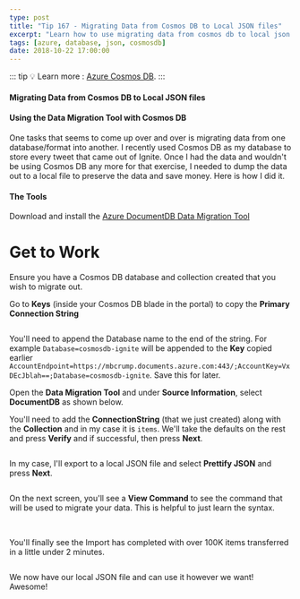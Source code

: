 ```yaml
---
type: post
title: "Tip 167 - Migrating Data from Cosmos DB to Local JSON files"
excerpt: "Learn how to use migrating data from cosmos db to local json files"
tags: [azure, database, json, cosmosdb]
date: 2018-10-22 17:00:00
---
```


::: tip
:bulb: Learn more : [Azure Cosmos DB](https://docs.microsoft.com/azure/cosmos-db/introduction?WT.mc_id=docs-azuredevtips-micrum).
:::

#### Migrating Data from Cosmos DB to Local JSON files

#### Using the Data Migration Tool with Cosmos DB

One tasks that seems to come up over and over is migrating data from one database/format into another. I recently used Cosmos DB as my database to store every tweet that came out of Ignite. Once I had the data and wouldn't be using Cosmos DB any more for that exercise, I needed to dump the data out to a local file to preserve the data and save money. Here is how I did it. 

#### The Tools

Download and install the [Azure DocumentDB Data Migration Tool](https://www.microsoft.com/download/confirmation.aspx?id=46436?WT.mc_id=microsoft-azuredevtips-micrum)

# Get to Work

Ensure you have a Cosmos DB database and collection created that you wish to migrate out. 

Go to **Keys** (inside your Cosmos DB blade in the portal) to copy the **Primary Connection String**

<img :src="$withBase('/files/migrationcosmos2.png')">

You'll need to append the Database name to the end of the string. For example `Database=cosmosdb-ignite` will be appended to the **Key** copied earlier `AccountEndpoint=https://mbcrump.documents.azure.com:443/;AccountKey=VxDEcJblah==;Database=cosmosdb-ignite`. Save this for later. 

Open the **Data Migration Tool** and under **Source Information**, select **DocumentDB** as shown below. 

You'll need to add the **ConnectionString** (that we just created) along with the **Collection** and in my case it is `items`. We'll take the defaults on the rest and press **Verify** and if successful, then press **Next**.

<img :src="$withBase('/files/migratingdatafromcosmosdb-1.png')">

In my case, I'll export to a local JSON file and select **Prettify JSON** and press **Next**.

<img :src="$withBase('/files/migratingdatafromcosmosdb-2.png')">

On the next screen, you'll see a **View Command** to see the command that will be used to migrate your data. This is helpful to just learn the syntax. 

<img :src="$withBase('/files/migratingdatafromcosmosdb-3.png')">

<img :src="$withBase('/files/migratingdatafromcosmosdb-4.png')">

You'll finally see the Import has completed with over 100K items transferred in a little under 2 minutes. 

<img :src="$withBase('/files/migratingdatafromcosmosdb-5.png')">

We now have our local JSON file and can use it however we want! Awesome!
